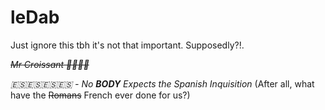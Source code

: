 # leDab 
Just ignore this tbh it's not that important.
Supposedly?!.

~~*Mr Croissant 🥐🥐🥐🥐*~~

*🇪🇸🇪🇸🇪🇸🇪🇸 - No ***BODY*** Expects the Spanish Inquisition*
(After all, what have the ~~Romans~~ French ever done for us?)